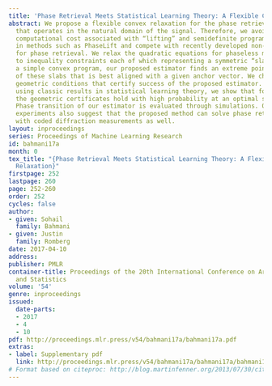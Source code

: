```yaml
---
title: 'Phase Retrieval Meets Statistical Learning Theory: A Flexible Convex Relaxation'
abstract: We propose a flexible convex relaxation for the phase retrieval problem
  that operates in the natural domain of the signal. Therefore, we avoid the prohibitive
  computational cost associated with “lifting” and semidefinite programming (SDP)
  in methods such as PhaseLift and compete with recently developed non-convex techniques
  for phase retrieval. We relax the quadratic equations for phaseless measurements
  to inequality constraints each of which representing a symmetric “slab”. Through
  a simple convex program, our proposed estimator finds an extreme point of the intersection
  of these slabs that is best aligned with a given anchor vector. We characterize
  geometric conditions that certify success of the proposed estimator. Furthermore,
  using classic results in statistical learning theory, we show that for random measurements
  the geometric certificates hold with high probability at an optimal sample complexity.
  Phase transition of our estimator is evaluated through simulations. Our numerical
  experiments also suggest that the proposed method can solve phase retrieval problems
  with coded diffraction measurements as well.
layout: inproceedings
series: Proceedings of Machine Learning Research
id: bahmani17a
month: 0
tex_title: "{Phase Retrieval Meets Statistical Learning Theory: A Flexible Convex
  Relaxation}"
firstpage: 252
lastpage: 260
page: 252-260
order: 252
cycles: false
author:
- given: Sohail
  family: Bahmani
- given: Justin
  family: Romberg
date: 2017-04-10
address: 
publisher: PMLR
container-title: Proceedings of the 20th International Conference on Artificial Intelligence
  and Statistics
volume: '54'
genre: inproceedings
issued:
  date-parts:
  - 2017
  - 4
  - 10
pdf: http://proceedings.mlr.press/v54/bahmani17a/bahmani17a.pdf
extras:
- label: Supplementary pdf
  link: http://proceedings.mlr.press/v54/bahmani17a/bahmani17a/bahmani17a-supp.pdf
# Format based on citeproc: http://blog.martinfenner.org/2013/07/30/citeproc-yaml-for-bibliographies/
---
```

